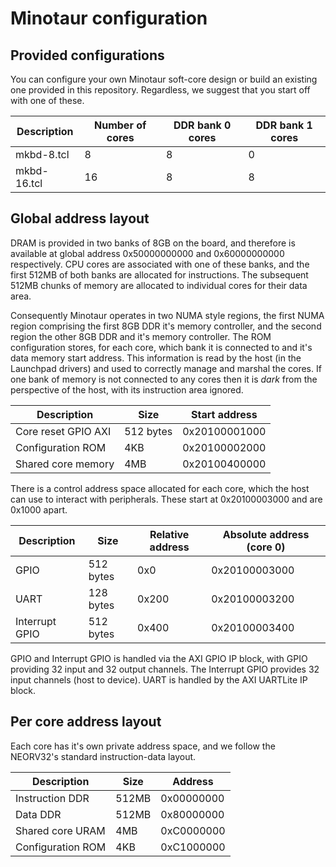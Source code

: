 # Minotaur configuration

## Provided configurations

You can configure your own Minotaur soft-core design or build an existing one provided in this repository. Regardless, we suggest that you start off with one of these.

| Description    | Number of cores | DDR bank 0 cores | DDR bank 1 cores |
|-------------|-------------| -------------|-------------|
| mkbd-8.tcl | 8 | 8 | 0 |
| mkbd-16.tcl | 16 | 8 | 8 |

## Global address layout

DRAM is provided in two banks of 8GB on the board, and therefore is available at global address 0x50000000000 and 0x60000000000 respectively. CPU cores are associated with one of these banks, and the first 512MB of both banks are allocated for instructions. The subsequent 512MB chunks of memory are allocated to individual cores for their data area.

Consequently Minotaur operates in two NUMA style regions, the first NUMA region comprising the first 8GB DDR it's memory controller, and the second region the other 8GB DDR and it's memory controller. The ROM configuration stores, for each core, which bank it is connected to and it's data memory start address. This information is read by the host (in the Launchpad drivers) and used to correctly manage and marshal the cores. If one bank of memory is not connected to any cores then it is _dark_ from the perspective of the host, with its instruction area ignored.

| Description    | Size | Start address    |
|-------------|-------------| -------------|
| Core reset GPIO AXI | 512 bytes | 0x20100001000 |
| Configuration ROM | 4KB | 0x20100002000 |
| Shared core memory | 4MB | 0x20100400000 |

There is a control address space allocated for each core, which the host can use to interact with peripherals. These start at 0x20100003000 and are 0x1000 apart.

| Description    | Size | Relative address    | Absolute address (core 0) |
|-------------|-------------| -------------| -------------|
| GPIO        | 512 bytes | 0x0 | 0x20100003000 | 
| UART        | 128 bytes | 0x200 | 0x20100003200 | 
| Interrupt GPIO | 512 bytes | 0x400 | 0x20100003400 |

GPIO and Interrupt GPIO is handled via the AXI GPIO IP block, with GPIO providing 32 input and 32 output channels. The Interrupt GPIO provides 32 input channels (host to device). UART is handled by the AXI UARTLite IP block.

## Per core address layout

Each core has it's own private address space, and we follow the NEORV32's standard instruction-data layout.

| Description    | Size | Address    |
|-------------|-------------| -------------|
| Instruction DDR      | 512MB | 0x00000000 |
| Data DDR        | 512MB | 0x80000000 |
| Shared core URAM | 4MB | 0xC0000000 |
| Configuration ROM | 4KB | 0xC1000000 |

